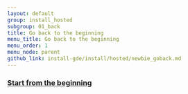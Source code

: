 ```yaml
---
layout: default
group: install_hosted
subgroup: 01_back
title: Go back to the beginning
menu_title: Go back to the beginning
menu_order: 1
menu_node: parent
github_link: install-gde/install/hosted/newbie_goback.md
---
```


### <a href="{{ site.gdeurl }}install-gde/bk-install-guide.html">Start from the beginning</a>

